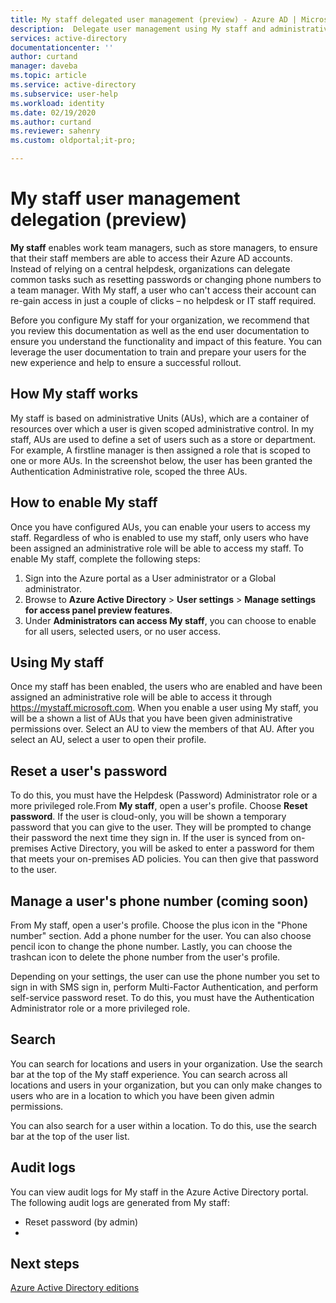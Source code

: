 ```yaml
---
title: My staff delegated user management (preview) - Azure AD | Microsoft Docs
description:  Delegate user management using My staff and administrative units
services: active-directory
documentationcenter: ''
author: curtand
manager: daveba
ms.topic: article
ms.service: active-directory
ms.subservice: user-help
ms.workload: identity
ms.date: 02/19/2020
ms.author: curtand
ms.reviewer: sahenry
ms.custom: oldportal;it-pro;

---
```

# My staff user management delegation (preview)

**My staff** enables work team managers, such as store managers, to ensure that their staff members are able to access their Azure AD accounts. Instead of relying on a central helpdesk, organizations can delegate common tasks such as resetting passwords or changing phone numbers to a team manager. With My staff, a user who can't access their account can re-gain access in just a couple of clicks – no helpdesk or IT staff required.

Before you configure My staff for your organization, we recommend that you review this documentation as well as the end user documentation <to do: add a link> to ensure you understand the functionality and impact of this feature. You can leverage the user documentation to train and prepare your users for the new experience and help to ensure a successful rollout.

## How My staff works

My staff is based on administrative Units (AUs), which are a container of resources over which a user is given scoped administrative control. In my staff, AUs are used to define a set of users such as a store or department. For example, A firstline manager is then assigned a role that is scoped to one or more AUs. In the screenshot below, the user has been granted the Authentication Administrative role, scoped the three AUs.

<to do: add a screenshot>

## How to enable My staff

Once you have configured AUs, you can enable your users to access my staff. Regardless of who is enabled to use my staff, only users who have been assigned an administrative role will be able to access my staff. To enable My staff, complete the following steps:

1. Sign into the Azure portal as a User administrator or a Global administrator.
2. Browse to **Azure Active Directory** > **User settings** > **Manage settings for access panel preview features**.
3. Under **Administrators can access My staff**, you can choose to enable for all users, selected users, or no user access.

## Using My staff

Once my staff has been enabled, the users who are enabled and have been assigned an administrative role will be able to access it through https://mystaff.microsoft.com. When you enable a user using My staff, you will be a shown a list of AUs that you have been given administrative permissions over. Select an AU to view the members of that AU. After  you select an AU, select a user to open their profile.

## Reset a user's password

To do this, you must have the Helpdesk (Password) Administrator role or a more privileged role.From **My staff**, open a user's profile. Choose **Reset password**. If the user is cloud-only, you will be shown a temporary password that you can give to the user. They will be prompted to change their password the next time they sign in. If the user is synced from on-premises Active Directory, you will be asked to enter a password for them that meets your on-premises AD policies. You can then give that password to the user.

## Manage a user's phone number (coming soon)

From My staff, open a user's profile. Choose the plus icon in the "Phone number" section. Add a phone number for the user. You can also choose pencil icon to change the phone number. Lastly, you can choose the trashcan icon to delete the phone number from the user's profile.

Depending on your settings, the user can use the phone number you set to sign in with SMS sign in, perform Multi-Factor Authentication, and perform self-service password reset.
To do this, you must have the Authentication Administrator role or a more privileged role.

## Search

You can search for locations and users in your organization. Use the search bar at the top of the My staff experience. You can search across all locations and users in your organization, but you can only make changes to users who are in a location to which you have been given admin permissions.
 
You can also search for a user within a location. To do this, use the search bar at the top of the user list.

## Audit logs

You can view audit logs for My staff in the Azure Active Directory portal. The following audit logs are generated from My staff:
-    Reset password (by admin)
-    



## Next steps

[Azure Active Directory editions](../fundamentals/active-directory-whatis.md)
